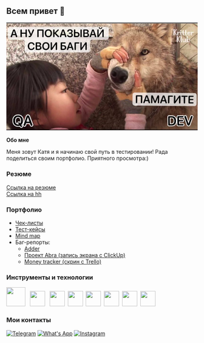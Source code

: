 ## Всем привет :monkey:

<p align="center">
  <img src="https://github.com/katya1599/Katya_Silvestrova/blob/main/1691049141455.jpeg">
</p>

**Обо мне**

Меня зовут Катя и я начинаю свой путь в тестировании! Рада поделиться своим портфолио. Приятного просмотра:)

### Резюме

[Ссылка на резюме](https://drive.google.com/file/d/1GqE2Gyj6vKp9OmFlEhPv6Z8AhaoMb97X/view?usp=sharing)  
[Ссылка на hh](https://barnaul.hh.ru/applicant/resumes/view?resume=b32dae6eff0db216170039ed1f724a6e535349)

### Портфолио

- [Чек-листы](https://docs.google.com/spreadsheets/d/1yQvQ2UI44LdCom9oVIpdlLhXkm9DGMzE_zLx3TyWbHQ/edit?hl=ru&gid=0#gid=0)
- [Тест-кейсы](https://docs.google.com/spreadsheets/d/1fsOshxHgqD-Ph3rWHNHsIrlD-hwFKLROgbkicFCamC8/edit?gid=1839822873#gid=1839822873)
- [Mind map](https://mm.tt/app/map/3358827207?t=Oi3lciCphv)
- Баг-репорты:
    * [Adder](https://docs.google.com/spreadsheets/d/1BfyvvFxu5x9DP_7ZnkpskkNxzifPng1qggvWop_k3dg/edit?gid=0#gid=0)
    * [Проект Abra (запись экрана с ClickUp)](https://drive.google.com/file/d/11Tud_XaylGjVc0IuKSl31TtSs6A7TzxA/view?usp=drive_link)
    * [Money tracker (скрин с Trello)](https://drive.google.com/file/d/1oRlv2i_jNsS_C_s2jrn7Kd3SLo_hPgL-/view?usp=drive_link)
  
### Инструменты и технологии

<img src="https://cdn.jsdelivr.net/gh/devicons/devicon@latest/icons/trello/trello-plain-wordmark.svg" width=50 height=50 /> &nbsp;
<img src="https://cdn.jsdelivr.net/gh/devicons/devicon@latest/icons/notion/notion-original.svg" width=40 height=40 /> &nbsp;
<img src="https://cdn.jsdelivr.net/gh/devicons/devicon@latest/icons/postgresql/postgresql-original.svg" width=40 height=40 />&nbsp;
<img src="https://cdn.jsdelivr.net/gh/devicons/devicon@latest/icons/canva/canva-original.svg" width=40 height=40 />&nbsp;
<img src="https://cdn.jsdelivr.net/gh/devicons/devicon@latest/icons/postman/postman-original.svg" width=40 height=40 />&nbsp;
<img src="https://cdn.jsdelivr.net/gh/devicons/devicon@latest/icons/pycharm/pycharm-original.svg" width=40 height=40 />&nbsp;
<img src="https://cdn.jsdelivr.net/gh/devicons/devicon@latest/icons/github/github-original.svg" width=40 height=40 />&nbsp;
<img src="https://cdn.jsdelivr.net/gh/devicons/devicon@latest/icons/mysql/mysql-original.svg" width=40 height=40 />&nbsp;
          
          
          
          

### Мои контакты

[![Telegram](https://img.shields.io/badge/Telegram-blue?style=for-the-badge&logo=telegram&logoColor=white)](http://t.me/MeTeacher_Kate)
[![What's App](https://img.shields.io/badge/WhatsApp-green?style=for-the-badge&logo=whatsapp&logoColor=white)](https://api.whatsapp.com/send?phone=79612169769)
[![Instagram](https://img.shields.io/badge/Instagram-pink?style=for-the-badge&logo=instagram)](https://www.instagram.com/katya_silvestrova?igsh=ajBpYmR1ZXdheW8z&utm_source=qr)
  
